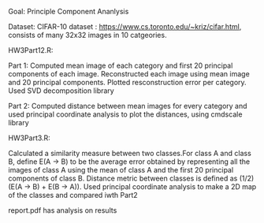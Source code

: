 
Goal: Principle Component Ananlysis

Dataset: CIFAR-10 dataset : https://www.cs.toronto.edu/~kriz/cifar.html, consists of many 32x32 images in 10 catgeories.


HW3Part12.R: 

Part 1: Computed mean image of each category and first 20 principal components of each image. Reconstructed each image using mean image and 20 principal components. Plotted resconstruction error per category. Used SVD decomposition library

Part 2: Computed distance between mean images for every category and  used principal coordinate analysis to plot the distances, using cmdscale library 

HW3Part3.R:

Calculated a similarity measure between two classes.For class A and class B, define E(A → B) to be the average error obtained by representing all the images of class A using the mean of class A and the first 20 principal components of class B. Distance metric between classes is defined as (1/2)(E(A → B) + E(B → A)). Used principal coordinate analysis to make a 2D map of the classes and compared iwth Part2

report.pdf has analysis on results

